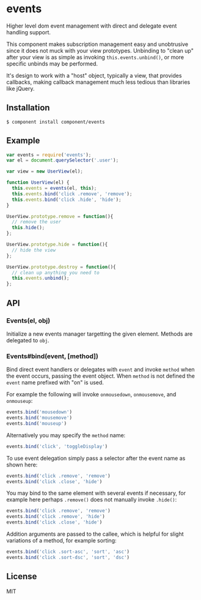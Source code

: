 
# events

  Higher level dom event management with direct and delegate event handling support.

  This component makes subscription management easy and unobtrusive since it does not muck with your view prototypes. Unbinding to "clean up" after your view is as simple as invoking `this.events.unbind()`, or more specific unbinds may be performed.

  It's design to work with a "host" object, typically a view, that provides callbacks, making callback management much less tedious than libraries like jQuery.

## Installation

    $ component install component/events

## Example

```js
var events = require('events');
var el = document.querySelector('.user');

var view = new UserView(el);

function UserView(el) {
  this.events = events(el, this);
  this.events.bind('click .remove', 'remove');
  this.events.bind('click .hide', 'hide');
}

UserView.prototype.remove = function(){
  // remove the user
  this.hide();
};

UserView.prototype.hide = function(){
  // hide the view
};

UserView.prototype.destroy = function(){
  // clean up anything you need to
  this.events.unbind();
};
```

## API

### Events(el, obj)

  Initialize a new events manager targetting the
  given element. Methods are delegated to `obj`.

### Events#bind(event, [method])

  Bind direct event handlers or delegates with `event` and
  invoke `method` when the event occurs, passing the event object.
  When `method` is not defined the `event` name prefixed with "on" is used.

  For example the following will invoke `onmousedown`, `onmousemove`,
  and `onmouseup`:

```js
events.bind('mousedown')
events.bind('mousemove')
events.bind('mouseup')
```

  Alternatively you may specify the `method` name:

```js
events.bind('click', 'toggleDisplay')
```

  To use event delegation simply pass a selector after the
  event name as shown here:

```js
events.bind('click .remove', 'remove')
events.bind('click .close', 'hide')
```

  You may bind to the same element with several events if necessary,
  for example here perhaps `.remove()` does not manually invoke `.hide()`:

```js
events.bind('click .remove', 'remove')
events.bind('click .remove', 'hide')
events.bind('click .close', 'hide')
```

  Addition arguments are passed to the callee, which
  is helpful for slight variations of a method, for
  example sorting:

```js
events.bind('click .sort-asc', 'sort', 'asc')
events.bind('click .sort-dsc', 'sort', 'dsc')
```

## License

  MIT

